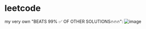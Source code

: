 # leetcode

my very own "BEATS 99% ✅ OF OTHER SOLUTIONS🔥🔥🔥":
![image](https://github.com/user-attachments/assets/6fb5c4cc-815b-420c-bfe5-c811f3a7d4c2)
